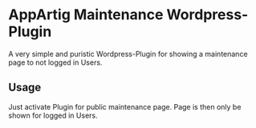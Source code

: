 # AppArtig Maintenance Wordpress-Plugin
A very simple and puristic Wordpress-Plugin for showing a maintenance page to not logged in Users.

## Usage
Just activate Plugin for public maintenance page. Page is then only be shown for logged in Users.
